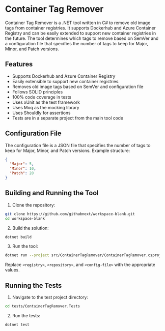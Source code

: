 # Container Tag Remover

Container Tag Remover is a .NET tool written in C# to remove old image tags from container registries. It supports Dockerhub and Azure Container Registry and can be easily extended to support new container registries in the future. The tool determines which tags to remove based on SemVer and a configuration file that specifies the number of tags to keep for Major, Minor, and Patch versions.

## Features

- Supports Dockerhub and Azure Container Registry
- Easily extensible to support new container registries
- Removes old image tags based on SemVer and configuration file
- Follows SOLID principles
- 100% code coverage in tests
- Uses xUnit as the test framework
- Uses Moq as the mocking library
- Uses Shouldly for assertions
- Tests are in a separate project from the main tool code

## Configuration File

The configuration file is a JSON file that specifies the number of tags to keep for Major, Minor, and Patch versions. Example structure:

```json
{
  "Major": 5,
  "Minor": 10,
  "Patch": 20
}
```

## Building and Running the Tool

1. Clone the repository:

```sh
git clone https://github.com/githubnext/workspace-blank.git
cd workspace-blank
```

2. Build the solution:

```sh
dotnet build
```

3. Run the tool:

```sh
dotnet run --project src/ContainerTagRemover/ContainerTagRemover.csproj -- <registry> <repository> <config-file>
```

Replace `<registry>`, `<repository>`, and `<config-file>` with the appropriate values.

## Running the Tests

1. Navigate to the test project directory:

```sh
cd tests/ContainerTagRemover.Tests
```

2. Run the tests:

```sh
dotnet test
```
